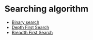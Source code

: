 # Searching algorithm
* [Binary search](https://github.com/vacu9708/Algorithm/tree/main/Searching%20algorithm/Binary%20search)
* [Depth First Search](https://github.com/vacu9708/Algorithm/tree/main/Searching%20algorithm/DFS)
* [Breadth First Search](https://github.com/vacu9708/Algorithm/tree/main/Searching%20algorithm/BFS)
